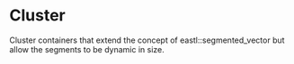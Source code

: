 # Cluster
Cluster containers that extend the concept of eastl::segmented_vector but allow the segments to be dynamic in size.
